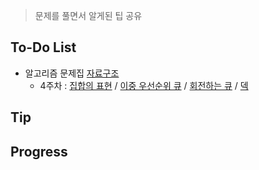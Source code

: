 > 문제를 풀면서 알게된 팁 공유

## To-Do List
- 알고리즘 문제집 [자료구조](https://www.acmicpc.net/workbook/view/1442)
    - 4주차 : [집합의 표현](https://www.acmicpc.net/problem/1717) / 
    [이중 우선순위 큐](https://www.acmicpc.net/problem/7662) / 
    [회전하는 큐](https://www.acmicpc.net/problem/1021) / 
    [덱](https://www.acmicpc.net/problem/10866)

## Tip

## Progress
